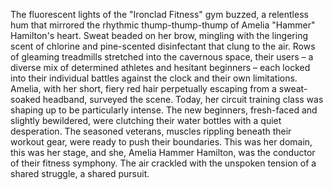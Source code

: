 The fluorescent lights of the "Ironclad Fitness" gym buzzed, a relentless hum that mirrored the rhythmic thump-thump-thump of Amelia "Hammer" Hamilton's heart.  Sweat beaded on her brow, mingling with the lingering scent of chlorine and pine-scented disinfectant that clung to the air.  Rows of gleaming treadmills stretched into the cavernous space, their users – a diverse mix of determined athletes and hesitant beginners – each locked into their individual battles against the clock and their own limitations.  Amelia, with her short, fiery red hair perpetually escaping from a sweat-soaked headband, surveyed the scene.  Today, her circuit training class was shaping up to be particularly intense.  The new beginners, fresh-faced and slightly bewildered, were clutching their water bottles with a quiet desperation. The seasoned veterans, muscles rippling beneath their workout gear, were ready to push their boundaries.  This was her domain, this was her stage, and she, Amelia Hammer Hamilton, was the conductor of their fitness symphony.  The air crackled with the unspoken tension of a shared struggle, a shared pursuit.
